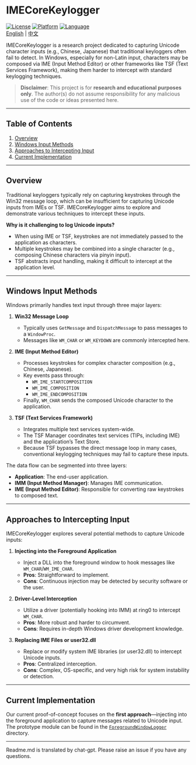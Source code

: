 # IMECoreKeylogger  

  
[![License](https://img.shields.io/badge/license-MIT-blue.svg)](./LICENSE)
[![Platform](https://img.shields.io/badge/platform-Windows-blue.svg)](#)
[![Language](https://img.shields.io/badge/language-C%2B%2B-blue.svg)](#)    
[English](./README.md) | [中文](./README-zh.md)  
  
IMECoreKeylogger is a research project dedicated to capturing Unicode character inputs (e.g., Chinese, Japanese) that traditional keyloggers often fail to detect. In Windows, especially for non-Latin input, characters may be composed via IME (Input Method Editor) or other frameworks like TSF (Text Services Framework), making them harder to intercept with standard keylogging techniques.

> **Disclaimer**: This project is for **research and educational purposes only**. The author(s) do not assume responsibility for any malicious use of the code or ideas presented here.

---

## Table of Contents

1. [Overview](#overview)  
2. [Windows Input Methods](#windows-input-methods)  
4. [Approaches to Intercepting Input](#approaches-to-intercepting-input)  
5. [Current Implementation](#current-implementation)  

---

## Overview

Traditional keyloggers typically rely on capturing keystrokes through the Win32 message loop, which can be insufficient for capturing Unicode inputs from IMEs or TSF. IMECoreKeylogger aims to explore and demonstrate various techniques to intercept these inputs.  

**Why is it challenging to log Unicode inputs?**  
- When using IME or TSF, keystrokes are not immediately passed to the application as characters.
- Multiple keystrokes may be combined into a single character (e.g., composing Chinese characters via pinyin input).
- TSF abstracts input handling, making it difficult to intercept at the application level.

---

## Windows Input Methods

Windows primarily handles text input through three major layers:

1. **Win32 Message Loop**  
   - Typically uses `GetMessage` and `DispatchMessage` to pass messages to a `WindowProc`.
   - Messages like `WM_CHAR` or `WM_KEYDOWN` are commonly intercepted here.

2. **IME (Input Method Editor)**  
   - Processes keystrokes for complex character composition (e.g., Chinese, Japanese).
   - Key events pass through:
     - `WM_IME_STARTCOMPOSITION`
     - `WM_IME_COMPOSITION`
     - `WM_IME_ENDCOMPOSITION`
   - Finally, `WM_CHAR` sends the composed Unicode character to the application.

3. **TSF (Text Services Framework)**  
   - Integrates multiple text services system-wide.
   - The TSF Manager coordinates text services (TIPs, including IME) and the application’s Text Store.
   - Because TSF bypasses the direct message loop in many cases, conventional keylogging techniques may fail to capture these inputs.


The data flow can be segmented into three layers:

- **Application**: The end-user application.
- **IMM (Input Method Manager)**: Manages IME communication.
- **IME (Input Method Editor)**: Responsible for converting raw keystrokes to composed text.

---

## Approaches to Intercepting Input

IMECoreKeylogger explores several potential methods to capture Unicode inputs:

1. **Injecting into the Foreground Application**  
   - Inject a DLL into the foreground window to hook messages like `WM_CHAR`/`WM_IME_CHAR`.
   - **Pros**: Straightforward to implement.  
   - **Cons**: Continuous injection may be detected by security software or the user.

2. **Driver-Level Interception**  
   - Utilize a driver (potentially hooking into IMM) at ring0 to intercept `WM_CHAR`.
   - **Pros**: More robust and harder to circumvent.  
   - **Cons**: Requires in-depth Windows driver development knowledge.

3. **Replacing IME Files or user32.dll**  
   - Replace or modify system IME libraries (or user32.dll) to intercept Unicode inputs.
   - **Pros**: Centralized interception.  
   - **Cons**: Complex, OS-specific, and very high risk for system instability or detection.

---

## Current Implementation

Our current proof-of-concept focuses on the **first approach**—injecting into the foreground application to capture messages related to Unicode input. The prototype module can be found in the [`ForegroundWindowLogger`](./ForegroundWindowLogger) directory.

---
Readme.md is translated by chat-gpt. Please raise an issue if you have any questions.